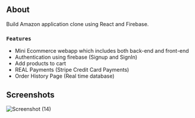 ## About 
Build Amazon application clone using React and Firebase.


### `Features`

- Mini Ecommerce webapp which includes both back-end and front-end
- Authentication using firebase (Signup and SignIn)
- Add products to cart
- REAL Payments (Stripe Credit Card Payments)
- Order History Page (Real time database)


## Screenshots
![Screenshot (14)](https://user-images.githubusercontent.com/63289147/191416843-c0035c75-b6c5-4128-be1b-cccb4e5c32d9.png)